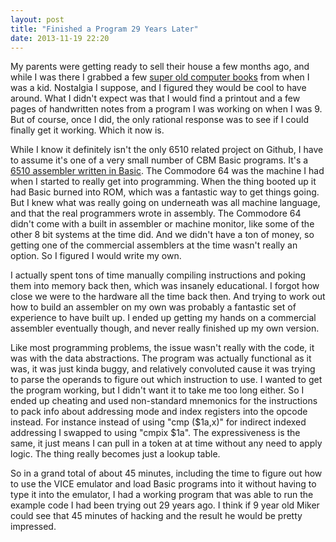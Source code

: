 ```yaml
---
layout: post
title: "Finished a Program 29 Years Later"
date: 2013-11-19 22:20
---
```

My parents were getting ready to sell their house a few months ago, and
while I was there I grabbed a few 
[super old computer books](https://twitter.com/miker/status/330731191168806912)
from when I was a kid. Nostalgia I suppose, and I figured they would be cool
to have around. What I didn't expect was that I would find a printout and a
few pages of handwritten notes from a program I was working on when I was 9.
But of course, once I did, the only rational response was to see if I could
finally get it working. Which it now is.

While I know it definitely isn't
the only 6510 related project on Github, I have to assume it's one of a very
small number of CBM Basic programs. It's a
[6510 assembler written in Basic](https://github.com/mikerowehl/c64-assembler/blob/master/assembler.bas).
The Commodore 64 was the machine I had when I started to really get into 
programming. When the thing booted up it had Basic burned into ROM, which was
a fantastic way to get things going. But I knew what was really going on 
underneath was all machine language, and that the real programmers wrote in
assembly. The Commodore 64 didn't come with a built in assembler or machine
monitor, like some of the other 8 bit systems at the time did. And we didn't
have a ton of money, so getting one of the commercial assemblers at the time
wasn't really an option. So I figured I would write my own.

I actually spent tons of time manually compiling instructions and poking them
into memory back then, which was insanely educational. I forgot how close we
were to the hardware all the time back then. And trying to work out how to
build an assembler on my own was probably a fantastic set of experience to
have built up. I ended up getting my hands on a commercial assembler
eventually though, and never really finished up my own version.

Like most programming problems, the issue wasn't really with the code, it was
with the data abstractions.
The program was actually functional as it was, it was just kinda buggy, and
relatively convoluted cause it was trying to parse the operands to figure out
which instruction to use. I wanted to get the program working, but I didn't
want it to take me too long either. So I ended up cheating and used
non-standard mnemonics for the instructions to pack info about addressing mode
and index registers into the opcode instead. For instance instead of using
"cmp ($1a,x)" for indirect indexed addressing I swapped to using "cmpix $1a".
The expressiveness is the same, it just means I can pull in a token at at time
without any need to apply logic. The thing really becomes just a lookup table.

So in a grand total of about 45 minutes, including the time to figure
out how to use the VICE emulator and load Basic programs into it without
having to type it into the emulator, I had a working program that was able to
run the example code I had been trying out 29 years ago. I think if 9 year old
Miker could see that 45 minutes of hacking and the result he would be pretty
impressed.
